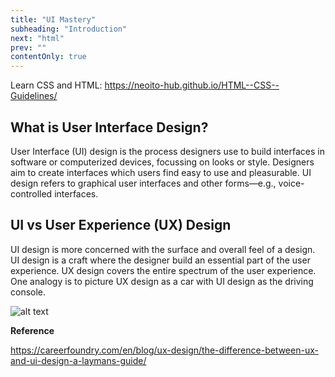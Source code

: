 ```yaml
---
title: "UI Mastery"
subheading: "Introduction"
next: "html"
prev: ""
contentOnly: true
---
```


Learn CSS and HTML: https://neoito-hub.github.io/HTML--CSS--Guidelines/

## What is User Interface Design?

User Interface (UI) design is the process designers use to build interfaces in software or computerized devices, focussing on looks or style. Designers aim to create interfaces which users find easy to use and pleasurable. UI design refers to graphical user interfaces and other forms—e.g., voice-controlled interfaces.

## UI vs User Experience (UX) Design

UI design is more concerned with the surface and overall feel of a design. UI design is a craft where the designer build an essential part of the user experience. UX design covers the entire spectrum of the user experience. One analogy is to picture UX design as a car with UI design as the driving console.

![alt text](https://miro.medium.com/max/1050/1*hp-yfKsmzsj711iLbM8eEw.jpeg "ui vs ux")

**Reference**

https://careerfoundry.com/en/blog/ux-design/the-difference-between-ux-and-ui-design-a-laymans-guide/
